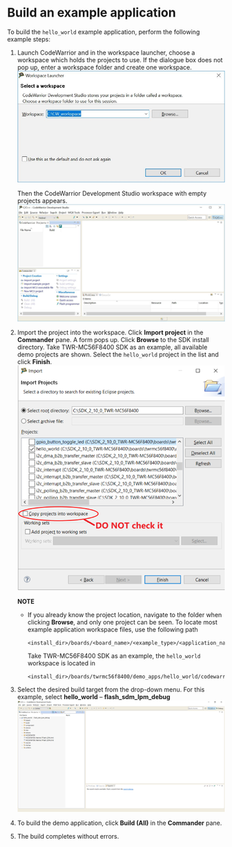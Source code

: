 # Build an example application

To build the `hello_world` example application, perform the following example steps:

1.  Launch CodeWarrior and in the workspace launcher, choose a workspace which holds the projects to use. If the dialogue box does not pop up, enter a workspace folder and create one workspace.
    ![](/gsd/package/images/codewarrior_workspace_launcher_view.jpg "Workspace launcher view")

    Then the CodeWarrior Development Studio workspace with empty projects appears.
    ![](/gsd/package/images/codewarrior_development_studio_view.jpg "CodeWarrior development studio view")

2.  Import the project into the workspace.
    Click **Import project** in the **Commander** pane. A form pops up. Click **Browse** to the SDK install directory.
    Take TWR-MC56F8400 SDK as an example, all available demo projects are shown. Select the `hello_world` project in the list and click **Finish**.
    ![](/gsd/package/images/codewarrior_import_projects_view.png "Import projects view")
    
    **NOTE**
      - If you already know the project location, navigate to the folder when clicking **Browse**, and only one project can be seen.
        To locate most example application workspace files, use the following path
        ```
        <install_dir>/boards/<board_name>/<example_type>/<application_name>/codewarrior
        ```
        Take TWR-MC56F8400 SDK as an example, the `hello_world` workspace is located in
        ```
        <install_dir>/boards/twrmc56f8400/demo_apps/hello_world/codewarrior
        ```

3.  Select the desired build target from the drop-down menu. For this example, select **hello\_world** – **flash\_sdm\_lpm\_debug**
    ![](/gsd/package/images/codewarrior_demo_build_target_selection.jpg "Demo build target selection")

4.  To build the demo application, click **Build \(All\)** in the **Commander** pane.
5.  The build completes without errors.
